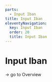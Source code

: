 ```yaml
---
parts:
  - Input Iban
title: Input Iban
eleventyNavigation:
  key: Input Iban
  order: 20
  title: Input Iban
---
```


# Input Iban

-> go to Overview
